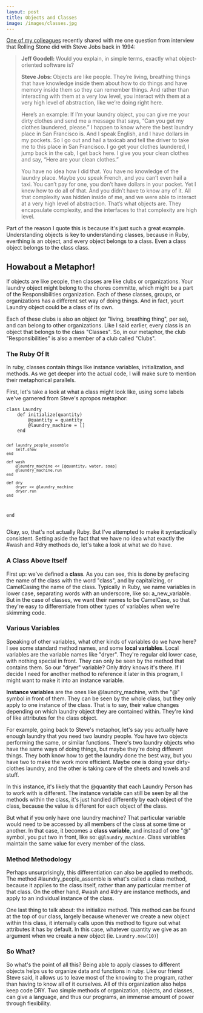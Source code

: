 ```yaml
---
layout: post
title: Objects and Classes
image: /images/classes.jpg
---
```

<p><a href = "http://scottjason.github.io">One of my colleagues</a> recently shared with me one question from interview that Rolling Stone did with Steve Jobs back in 1994:</p>
<blockquote cite = "http://www.quora.com/Object-Oriented-Programming/What-is-object-oriented-programming"><p><strong>Jeff Goodell: </strong>Would you explain, in simple terms, exactly what object-oriented software is? </p> 
        
<p><strong>Steve Jobs: </strong>Objects are like people. They’re living, breathing things that have knowledge inside them about how to do things and have memory inside them so they can remember things. And rather than interacting with them at a very low level, you interact with them at a very high level of abstraction, like we’re doing right here.</p>

<p>Here’s an example: If I’m your laundry object, you can give me your dirty clothes and send me a message that says, “Can you get my clothes laundered, please.” I happen to know where the best laundry place in San Francisco is. And I speak English, and I have dollars in my pockets. So I go out and hail a taxicab and tell the driver to take me to this place in San Francisco. I go get your clothes laundered, I jump back in the cab, I get back here. I give you your clean clothes and say, “Here are your clean clothes.”</p>
<p>You have no idea how I did that. You have no knowledge of the laundry place. Maybe you speak French, and you can’t even hail a taxi. You can’t pay for one, you don’t have dollars in your pocket. Yet I knew how to do all of that. And you didn’t have to know any of it. All that complexity was hidden inside of me, and we were able to interact at a very high level of abstraction. That’s what objects are. They encapsulate complexity, and the interfaces to that complexity are high level.</p></blockquote>

<p>Part of the reason I quote this is because it's just such a great example. Understanding objects is key to understanding classes, because in Ruby, everthing is an object, and every object belongs to a class. Even a class object belongs to the class class.</p>

<h2>Howabout a Metaphor!</h2>
<p>If objects are like people, then classes are like clubs or organizations. Your laundry object might belong to the chores committe, which might be a part of the Responsibilities organization. Each of these classes, groups, or organizations has a different set way of doing things. And in fact, yourt Laundry object could be a class of its own.<p>

<p>Each of these clubs is also an object (or "living, breathing thing", per se), and can belong to other organizations. Like I said earlier, every class is an object that belongs to the class "Classes". So, in our metaphor, the club "Responsibilities" is also a member of a club called "Clubs".</p>
<h3>The Ruby Of It</h3>
<p>In ruby, classes contain things like instance variables, initialization, and methods. As we get deeper into the actual code, I will make sure to mention their metaphorical parallels.</p>
<p>First, let's take a look at what a class might look like, using some labels we've garnered from Steve's apropos metaphor:</p>

<p><pre><code>class Laundry
	def initialize(quantity)
		@quantity = quantity
		@laundry_machine = []
	end

	def laundry_people_assemble
		self.show
	end

	def wash
		@laundry_machine << [@quantity, water, soap]
		@laundry_machine.run
	end

	def dry
		dryer << @laundry_machine
		dryer.run
	end
end</code></pre></p>

<p>Okay, so, that's not actually Ruby. But I've attempted to make it syntactically consistent. Setting aside the fact that we have no idea what exactly the #wash and #dry methods do, let's take a look at what we do have.</p>

<h3>A Class Above Itself</h3>

<p>First up: we've defined a <strong>class</strong>. As you can see, this is done by prefacing the name of the class with the word "class", and by capitalizing, or CamelCasing the name of the class. Typically in Ruby, we name variables in lower case, separating words with an underscore, like so: a_new_variable. But in the case of classes, we want their names to be CamelCase, so that they're easy to differentiate from other types of variables when we're skimming code.</p>

<h3>Various Variables</h3>
<p>Speaking of other variables, what other kinds of variables do we have here? I see some standard method names, and some <strong>local variables</strong>. Local variables are the variable names like "dryer". They're regular old lower case, with nothing special in front. They can only be seen by the method that contains them. So our "dryer" variable? Only #dry knows it's there. If I decide I need for another method to reference it later in this program, I might want to make it into an instance variable.</p>
<p><strong>Instance variables</strong> are the ones like @laundry_machine, with the "@" symbol in front of them. They can be seen by the whole class, but they only apply to one instance of the class. That is to say, their value changes depending on which laundry object they are contained within. They're kind of like attributes for the class object.</p>
<p>For example, going back to Steve's metaphor, let's say you actually have enough laundry that you need two laundry people. You have two objects performing the same, or similar functions. There's two laundry objects who have the same ways of doing things, but maybe they're doing different things. They both know how to get the laundry done the best way, but you have two to make the work more efficient. Maybe one is doing your dirty-clothes laundry, and the other is taking care of the sheets and towels and stuff.</p>
<p>In this instance, it's likely that the @quantity that each Laundry Person has to work with is different. The instance variable can still be seen by all the methods within the class, it's just handled differently by each object of the class, because the value is different for each object of the class.</p>
<p>But what if you only have one laundry machine? That particular variable would need to be accessed by all members of the class at some time or another. In that case, it becomes a <strong>class variable</strong>, and instead of one "@" symbol, you put two in front, like so: <code class = "inline">@@laundry_machine</code>. Class variables maintain the same value for every member of the class.</p>
<h3>Method Methodology</h3>
<p>Perhaps unsurprisingly, this differentiation can also be applied to methods. The method #laundry_people_assemble is what's called a class method, because it applies to the class itself, rather than any particular member of that class. On the other hand, #wash and #dry are instance methods, and apply to an individual instance of the class.</p>
<p>One last thing to talk about: the initialize method. This method can be found at the top of our class, largely because whenever we create a new object within this class, it internally calls upon this method to figure out what attributes it has by default. In this case, whatever quantity we give as an argument when we create a new object (ie. <code class = "inline">Laundry.new(10)</code>)
	<h3>So What?</h3>
	<p>So what's the point of all this? Being able to apply classes to different objects helps us to organize data and functions in ruby. Like our friend Steve said, it allows us to leave most of the knowing to the program, rather than having to know all of it ourselves. All of this organization also helps keep code DRY. Two simple methods of organization, objects, and classes, can give a language, and thus our programs, an immense amount of power through flexibility.</p>
